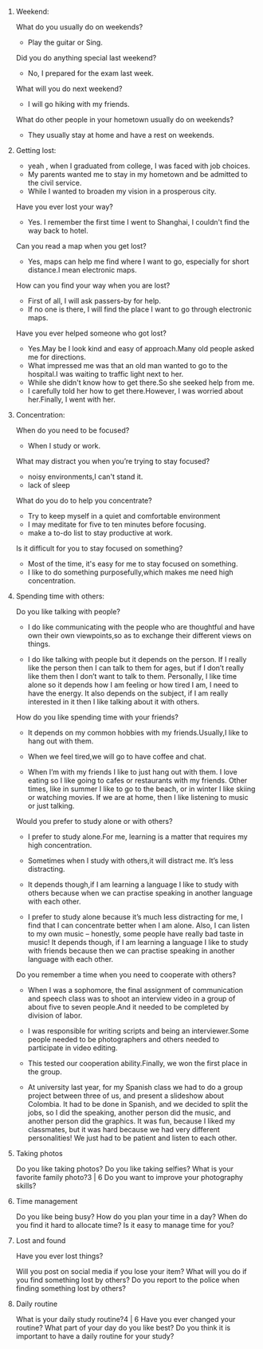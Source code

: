1. Weekend:

    What do you usually do on weekends?
    - Play the guitar or Sing.
    
    Did you do anything special last weekend?
    - No, I prepared for the exam last week.
    
    What will you do next weekend?
    - I will go hiking with my friends.
    
    What do other people in your hometown usually do on weekends?
    - They usually stay at home and have a rest on weekends.
    
2. Getting lost:

    - yeah , when I graduated from college, I was faced with job choices.
    - My parents wanted me to stay in my hometown and be admitted to the civil service.
    - While I wanted to broaden my vision in a prosperous city.

    Have you ever lost your way?
    - Yes. I remember the first time I went to Shanghai, I couldn't find the way back to hotel.
    
    Can you read a map when you get lost?
    - Yes, maps can help me find where I want to go, especially for short distance.I mean electronic maps.
    
    How can you find your way when you are lost?
    - First of all, I will ask passers-by for help.
    - If no one is there, I will find the place I want to go through electronic maps.
    
    Have you ever helped someone who got lost?
    - Yes.May be I look kind and easy of approach.Many old people asked me for directions.
    - What impressed me was that an old man wanted to go to the hospital.I was waiting to traffic light next to her.
    - While she didn't know how to get there.So she seeked help from me.
    - I carefully told her  how to get there.However, I was worried about her.Finally, I went with her.
    
3. Concentration:

    When do you need to be focused? 
    - When I study or work.
    
    What may distract you when you’re trying to stay focused?
    - noisy environments,I can't stand it.
    - lack of sleep
    
    What do you do to help you concentrate?
    - Try to keep myself in a quiet and comfortable environment
    - I may meditate for five to ten minutes before focusing.
    - make a to-do list to stay productive at work. 
    
    Is it difficult for you to stay focused on something?
    - Most of the time, it's easy for me to stay focused on something.
    - I like to do something purposefully,which makes me need high concentration.
        
4. Spending time with others:

    Do you like talking with people?
    - I do like communicating with the people who are thoughtful and have own their own viewpoints,so as to exchange 
    their different views on things.
    
    - I do like talking with people but it depends on the person. 
    If I really like the person then I can talk to them for ages, but if I don’t really like them then I don’t want to talk to them. 
    Personally, I like time alone so it depends how I am feeling or how tired I am, I need to have the energy. 
    It also depends on the subject, if I am really interested in it then I like talking about it with others.
    
    How do you like spending time with your friends?
    - It depends on my common hobbies with my friends.Usually,I like to hang out with them.
    - When we feel tired,we will go to have coffee and chat.
    
    - When I’m with my friends I like to just hang out with them. I love eating so I like going to cafes or restaurants with my friends. 
    Other times, like in summer I like to go to the beach, or in winter I like skiing or watching movies. If we are at home, 
    then I like listening to music or just talking.
    
    Would you prefer to study alone or with others?
    - I prefer to study alone.For me, learning is a matter that requires my high concentration.
    - Sometimes when I study with others,it will distract me. It’s less distracting.
    - It depends though,if I am learning a language I like to study with others because when 
      we can practise speaking in another language with each other.
      
    - I prefer to study alone because it’s much less distracting for me, I find that I can concentrate better when I am alone. 
    Also, I can listen to my own music – honestly, some people have really bad taste in music! 
    It depends though, if I am learning a language I like to study with friends because then we can practise speaking in 
    another language with each other.
    
    Do you remember a time when you need to cooperate with others?
    - When I was a sophomore, the final assignment of communication and speech class was to shoot an interview video in a group of 
      about five to seven people.And it needed to be completed by division of labor.
    - I was responsible for writing scripts and being an interviewer.Some people needed to be photographers and others
        needed to participate in video editing.
    - This tested our cooperation ability.Finally, we won the first place in the group.
    
    - At university last year, for my Spanish class we had to do a group project between three of us, and present a 
    slideshow about Colombia. It had to be done in Spanish, and we decided to split the jobs, so I did the speaking, 
    another person did the music, and another person did the graphics. It was fun, because I liked my classmates, 
    but it was hard because we had very different personalities! We just had to be patient and listen to each other.
    
5. Taking photos

    Do you like taking photos?
    Do you like taking selfies?
    What is your favorite family photo?3 | 6
    Do you want to improve your photography skills?
    
6. Time management

    Do you like being busy?
    How do you plan your time in a day?
    When do you find it hard to allocate time?
    Is it easy to manage time for you?
    
7. Lost and found

    Have you ever lost things?
    
    Will you post on social media if you lose your item?
    What will you do if you find something lost by others?
    Do you report to the police when finding something lost by others?
    
8. Daily routine

    What is your daily study routine?4 | 6
    Have you ever changed your routine?
    What part of your day do you like best?
    Do you think it is important to have a daily routine for your study?